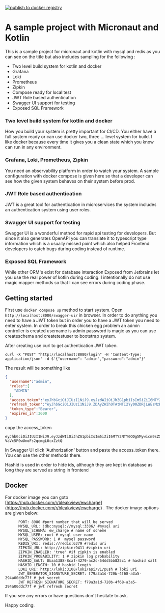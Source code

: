 [![publish to docker registry](https://github.com/bleakview/ewcharge/actions/workflows/push_to_docker_hub.yml/badge.svg)](https://github.com/bleakview/ewcharge/actions/workflows/push_to_docker_hub.yml)

# A sample project with Micronaut and Kotlin

This is a sample project for micronaut and kotlin with mysql and redis as you can see on the title but also includes
sampling for the following :

- Two level build system for kotlin and docker
- Grafana
- Loki
- Prometheus
- Zipkin
- Compose ready for local test
- JWT Role based authentication
- Swagger UI support for testing
- Exposed SQL Framework

### Two level build system for kotlin and docker

How you build your system is pretty important for CI/CD. You either have a full system ready or can use docker two,
three ... level system for build. I like docker because every time it gives you a clean state which you know can run in
any environment.

### Grafana, Loki, Prometheus, Zipkin

You need an observability platform in order to watch your system. A sample configuration with docker compose is given
here so that a developer can see how the given system behaves on their system before prod.

### JWT Role based authentication

JWT is a great tool for authentication in microservices the system includes an authentication system using user roles.

### Swagger UI support for testing

Swagger UI is a wonderful method for rapid api testing for developers. But since it also generates OpenAPI you can
translate it to typescript type information which is a usually missed point which also helped Frontend developers to
catch bugs during coding instead of runtime.

### Exposed SQL Framework

While other ORM's exist for database interaction Exposed from Jetbrains let you use the real power of kotlin during
coding. I intentionally do not use magic mapper methods so that I can see errors during coding phase.

## Getting started

First use ```docker compose up``` method to start system. Open ```http://localhost:8080/swagger-ui/``` in browser. In
order to do anything you need to have a JWT token but in order you to have a JWT token you need to enter system. In
order to break this chicken egg problem an admin controller is created username is admin password is magic as you can
use createschema and createtestuser to bootstrap system.

After creating use curl to get authentication JWT token.

```
curl -X "POST" "http://localhost:8080/login" -H 'Content-Type: application/json' -d $'{"username": "admin","password":"admin"}'
```

The result will be something like

```json
{
  "username":"admin",
  "roles":[
    "ADMIN"
  ],
  "access_token":"eyJhbGciOiJIUzI1NiJ9.eyJzdWIiOiJhZG1pbiIsIm5iZiI6MTY2NTY0ODg5Mywicm9sZXMiOlsiQURNSU4iXSwiaXNzIjoiZXdjaGFyZ2UiLCJleHAiOjE2NjU2NTI0OTMsImlhdCI6MTY2NTY0ODg5M30.UgXPZDe8yjrWwFwi-VaVc5P0wUnoFs2qcmgL0cxZztQ",
  "refresh_token":"eyJhbGciOiJIUzI1NiJ9.ZDAyZWZhOTAtMTI2Yy00ZDRjLWEzMzEtMzNhYWM3MDI3Nzlk.AUkZgr1gD3aRbbyRowZQaf37-bBCnemC6TS8zmW5E6A",
  "token_type":"Bearer",
  "expires_in":3600
}
```

copy the access_token

```
eyJhbGciOiJIUzI1NiJ9.eyJzdWIiOiJhZG1pbiIsIm5iZiI6MTY2NTY0ODg5Mywicm9sZXMiOlsiQURNSU4iXSwiaXNzIjoiZXdjaGFyZ2UiLCJleHAiOjE2NjU2NTI0OTMsImlhdCI6MTY2NTY0ODg5M30.UgXPZDe8yjrWwFwi-VaVc5P0wUnoFs2qcmgL0cxZztQ
```

In Swagger UI click 'Authorization' button and paste the access_token there. You can use the other methods there.

Hashid is used in order to hide ids, although they are kept in database as long they are served as string in frontend

## Docker

For docker image you can goto [https://hub.docker.com/r/bleakview/ewcharge](https://hub.docker.com/r/bleakview/ewcharge)
.
The docker image options are given below:

```
      PORT: 8080 #port number that will be served 
      MYSQL_URL: jdbc:mysql://mysql:3306/ #mysql uri 
      MYSQL_SCHEMA: ew_charge # name of scheme
      MYSQL_USER: root # mysql user name
      MYSQL_PASSWORD: 1 #  mysql password
      REDIS_URI: redis://redis:6379 #redis uri
      ZIPKIN_URL: http://zipkin:9411 #zipkin uri
      ZIPKIN_ENABLED: 'true' #if zipkin is enabled
      ZIPKIN_PROBABILITY: 1 # zipkin log probability
      HASHID_SALT: 8baa1388-8caf-4279-ac2c-54dd5bb825c1 # hashid salt
      HASHID_LENGTH: 10 # hashid length
      LOKI_URI: http://loki:3100/loki/api/v1/push # loki uri
      JWT_GENERATOR_SIGNATURE_SECRET: f79a3a1d-720b-4f68-a3a5-294a00ddc77f # jwt secret
      JWT_REFRESH_SIGNATURE_SECRET: f79a3a1d-720b-4f68-a3a5-294a00ddc77f # jwt refresh secret
```

If you see any errors or have questions don't hesitate to ask.

Happy coding.